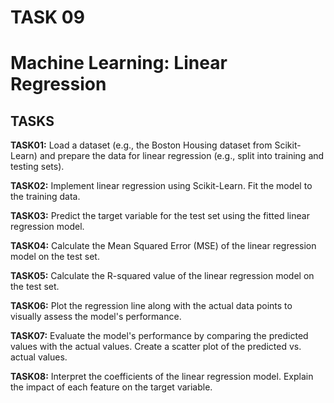 
# TASK 09
# Machine Learning: Linear Regression



## TASKS

**TASK01:**
Load a dataset (e.g., the Boston Housing dataset from Scikit-Learn) and prepare the data for linear regression (e.g., split into training and testing sets).

**TASK02:** Implement linear regression using Scikit-Learn. Fit the model to the training data.

**TASK03:**  Predict the target variable for the test set using the fitted linear regression model.

**TASK04:** Calculate the Mean Squared Error (MSE) of the linear regression model on the test set.

**TASK05:** Calculate the R-squared value of the linear regression model on the test set.

**TASK06:**  Plot the regression line along with the actual data points to visually assess the model's performance.

**TASK07:**  Evaluate the model's performance by comparing the predicted values with the actual values. Create a scatter plot of the predicted vs. actual values.

**TASK08:** Interpret the coefficients of the linear regression model. Explain the impact of each feature on the target variable.

